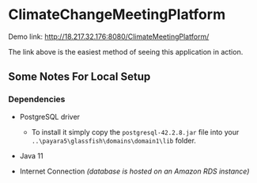 # ClimateChangeMeetingPlatform

Demo link: http://18.217.32.176:8080/ClimateMeetingPlatform/

The link above is the easiest method of seeing this application in action.

## Some Notes For Local Setup
### Dependencies
- PostgreSQL driver
    - To install it simply copy the `postgresql-42.2.8.jar` file into your
`..\payara5\glassfish\domains\domain1\lib` folder.

- Java 11
- Internet Connection *(database is hosted on an Amazon RDS instance)*
